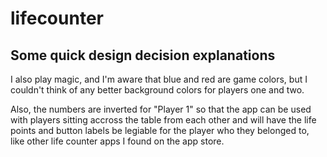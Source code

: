 # lifecounter

## Some quick design decision explanations

I also play magic, and I'm aware that blue and red are game colors, but I couldn't think of any better background colors for players one and two.

Also, the numbers are inverted for "Player 1" so that the app can be used with players sitting accross the table from each other and will have the life points and button labels be legiable for the player who they belonged to, like other life counter apps I found on the app store.
